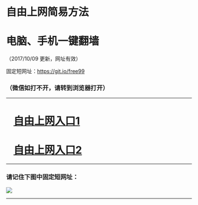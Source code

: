 ﻿# 自由上网简易方法

# 电脑、手机一键翻墙

（2017/10/09 更新，网址有效）

固定短网址：https://git.io/free99

### （微信如打不开，请转到浏览器打开）


***





# &nbsp;&nbsp; <a href="http://ft1276913135.fwq-tz-1001.info/fwqtz01.html?t=100900111661 " target="_blank">自由上网入口1</a>
# &nbsp;&nbsp; <a href="http://ft1457013789.fwq-tz-1002.info/fwqtz02.html?t=100900121524 " target="_blank">自由上网入口2</a>
***

### 请记住下图中固定短网址：

<img src="https://s3-us-west-2.amazonaws.com/fwq-1001/yjfq-20170905okok.png" /> 


***

